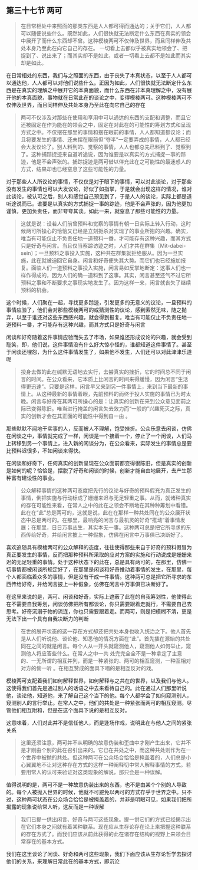 <h2>第三十七节 两可</h2><blockquote data-pid="ZbdY5_se">在日常相处中来照面的那类东西是人人都可得而通达的；关于它们，人人都可以随便说些什么。既然如此，人们很快就无法断定什么东西在真实的领会中展开了而什么东西却不曾。这种模棱两可不仅伸及世界，而且同样伸及共处本身乃至此在向它自己的存在。 一切看上去都似乎被真实地领会了、把捉到了、说出来了；而其实却不是如此，或者一切看上去都不是如此而其实却是如此。</blockquote><p data-pid="p9Ns5ZVY">在日常相处的东西，我们与之照面的东西，由于丧失了本真状态，以至于人人都可以通达他，人人都可以对他们说些什么。正因为如此，人们很快就无法断定什么东西是在真实的理解之中展开它的本真面貌，而什么东西在非本真理解之中，没有展开他的本真面貌，事物就在日常此在的谈论之中，变得模棱两可。这种模棱两可不仅伸及世界，而且同样伸及共处本身乃至此在向它自己的存在</p><blockquote data-pid="INGSog55">两可不仅涉及对那些在使用和享用中可以通达的东西的支配和调整，而且它还被固定在作为能在的领会之中，固定在对此在的可能性的筹划方式和呈现方式之中。不仅摆在那里的事情和摆在眼前的事情，人人都知道都议论；而且将要发生的事情、还未摆在眼前但“夺半”一定要弄成的事情，人人都已经会大发议论了。别人料到的、觉察的事情，人人也都总先已料到了、觉察到了。这种捕踪捉迹来自道听途说，因为谁要是以真实的方式捕捉一事的踪迹，他是不会声张的。捕踪捉迹是两可借以佯充此在之可能性的最迷惑人的方式，结果却也已经窒息了这些可能性的力量。</blockquote><p data-pid="C8ioGNbj">对于那些人人所议论的事情，不仅仅是对于眼下的事情，可以对此谈论，对于那些没有发生的事情也可以大发议论，好似了如指掌，于是就会出现这样的情况，谁对此谈论，被认可之后，别人和感觉自己预见到了，于是人人的谈论，实际上都是道听途说而已。谁要是以真实的方式捕捉一事的踪迹，他是不会声张的，因为他更加谨慎，更加负责任，而非夸夸其谈。如此一来，就窒息了那些可能性的力量。</p><blockquote data-pid="1wPrk2vQ">这就是说：设若人们前曾预料和觉察的事情有朝一日实际上转入行动，这时候两可所操心的恰恰又已经是立刻扼杀对实现了的事业所抱的兴趣。确实，唯当有可能仅止不负责任地一道预料一番，才可能存有这种兴趣，而其方式只是好奇与闲言。当且仅当察踪访迹之时，人们才共在群集〔Mit-dabei-sein〕；一旦预料之事投入实施，这种共在群集就拒绝服从。因为一旦实施，此在就被迫回它自身。闲言和好奇便失其大势。而它们也已经施加报复。面临人们一道预料之事投入实施，闲言易如反掌地断定：这事人们也一样作得成的，因为人们的确一道料到了这事。其实，闲言甚至还气不过它所预料之事和不断要求之事现实地发生了。因为这样一来，闲言就丧失了继续预料的机会。</blockquote><p data-pid="22bazpy7">这个时候，人们聚在一起，寻找更多踪迹，引发更多的无意义的议论，一旦预料的事情应验了，他们会对那些模棱两可的或猜测性的议论，感到索然无味，随之抛弃，以至于谁还对这些东西感兴趣，就会得到报复。唯当有可能仅止不负责任地一道预料一番，才可能存有这种兴趣，而其方式只是好奇与闲言</p><p data-pid="Kvkgu1oQ">闲谈和好奇随着这件事情应验而失去了市场，如果谁还形成议论的兴趣，就会受到耻笑，即，他们说，这件事情没有什么好大惊小怪的，谁都知道这件事情了。甚至于闲谈还埋怨，为什么这件事情发生了，如果他不发生，人们还可以对此津津乐道呢</p><blockquote data-pid="b4akGa6N">投身去做的此在缄默无语地去实行，去尝真实的挫折，它的时间总不同于闲言的时间。在公众看来，它本质上比闲言的时间来得缓慢，因为闲言“生活得更迅速”。只要是这样，闲言早又来到另一件事情上，来到当下最新的事情上。从这种最新的事情着眼，先前预料的而终于投人实施的事情已为时太晚。闲言与好奇在其两可所操心的是：让真实的创新在来到公众意见面前之际已变得陈旧。唯当进行掩盖的闲言失去效力而“一般的”兴趣死灭之际，真实的创新才会在其正面的可能性中得到自一由 。</blockquote><p data-pid="j1UvQ27f">那些默默不闻地干实事的人，反而被人不理解，饱受挫折。公众乐意去闲谈，仿佛在闲谈之中，事情就完成了一样，闲谈是一个接着一个，停止了一个闲谈，人们马上转移到另一个事情上，进入新的闲谈分为，在公众看来，实际发生的事情总是要比预料迟很多，不如闲谈来得快。</p><p data-pid="XXVncpmG">在闲谈和好奇下，任何真实的创新呈现在公众面前都变得很陈旧，但是真实的创新是如何的呢？恰恰是，摆脱了好奇和闲谈的时候，创新才能自由地展开，去产生那种富有建设性的事业。</p><blockquote data-pid="ud0BLFEA">公众解释事情的这种两可态度把先行的议论与好奇的预料假充为真正发生的事情，倒把实施与行动标成了姗姗来迟与无足轻重之事。从而，就诸种真实的存在可能性来看，在常人之中的此在之领会不断地在其种种筹划中看错。此在在“此”总是两可的，这就是说，此在在那样一种共处同在的公众展开状态中总是两可的。在那里，最响亮的闲言与最机灵的好奇“推动”着事情发展；在那里，日日万事丛生，其实本无一事。这种两可总是把它所寻求的东西传给好奇，并给闲言披上一种假象，仿佛在闲言中万事俱已决断好了。</blockquote><p data-pid="2m2e9gFy">喜欢追随具有模棱两可的公众解释的态度，往往使得那些来自于好奇的预料假冒为真正要发生的事情，反而把那种预料所采取的应对方案的实施和行动说成是姗姗来迟的无足轻重的事情。处于这种状态下的此在，总是具有两可的，在那里，仿佛一切事情都被闲谈所规定好了，在那里是闲谈和好奇推动着事情的发生，在那里，每个人都面临着众多的事情，但是没有干成一件事情。这种两可总是把它所寻求的东西传给好奇，并给闲言披上一种假象，仿佛在闲言中万事俱已决断好了。</p><p data-pid="fOhJgFY9">在这里来说的是，两可、闲谈和好奇，实际上遮蔽了此在的自我筹划性，他使得此在不需要自我筹划，闲谈仿佛把所有都谈论，你只需要跟着走就行，不需要自己去思考。好奇沉溺于物的流连，你也只需要跟着走。而两可，则是把模糊不清，更是无法下出一个具有自我决断力的判断</p><blockquote data-pid="CqN6Nd8U">在世的展开状态的这一存在方式却还把共处本身也收入统治之下。他人首先是从人们听说他、谈论他、知悉他的情况方面在“此”。首先插在源始的共处同在之间的就是闲言。每个人从一开头就窥测他人，窥测他人如何举止，窥测他人将应答些什么。在常人之中一共 处完完全全不是一种拿定了主意的、一无所谓的相互并列，而是一种紧张的、两可的相互窥测，一种互相对对方的偷一听 。在相互赞成的面具下唱的是相互反对的戏。</blockquote><p data-pid="AzFJxdHc">模棱两可支配着我们如何解释世界，如何解释与之共在的世界，以及我们与他人。这使得我们首先是通过别人的话语之中去来看待自己的。此在通过人们那里听说他，谈论他，知道他，来了解自己这个当下的他。每个人都学会了如何窥测别人，窥测别人的言行举止。在常人之中，他们的共处是一种紧张而两可的相互窥测。尽管他们相互附和，但是在这个面具下说的是相互反对。</p><p data-pid="6tlYzEfy">这意味着，人们对此并不是信任他人，而是逢场作戏，说明此在与他人之间的紧张关系</p><blockquote data-pid="HiIot7My">这里还须注意，两可并不从明确的故意伪装和歪曲中才刚产生出来，它并不是才刚由个别的此在召引出来的。它已在共处之中，而这种共处则作为在一个世界中被抛的共处。但这种两可在公众场合恰恰是掩盖着的，人们总是小心翼翼地不让对这种存在方式的这样一种阐释切中常人解释事情的方式。若要用常人的认可来验证对这类现象的解说，那只会是一种误解。</blockquote><p data-pid="1jgSiEaR">值得说明的是，两可不是一种故意伪装出来的东西，也不是由某个个别的人导致的。每个人被抛入世界的时候，他就不可避免以两可的方式存乎于世界之中。只不过，这种两可状态在公众场合恰恰是被掩盖着的，并非是明眼可见，如果我们把所揭露的现象说给常人听，这反而是一种误解</p><blockquote data-pid="GXSG25Q_">我们已提一供出闲言、好奇与两可这些现象。提一供它们的方式已经揭示出在它们本身之间就有着某种联系。现在应从生存论存在论上来把握这种联系的存在方式了。而我们应该从前此获得的此在诸存在结构的视野上来领会日常存在的基本方式。</blockquote><p data-pid="TYYQg9es">我们在这里谈论了闲谈、好奇和两可这些现象，我们下面应该从生存论哲学去探讨他们的关系，来理解日常此在的基本方式，即沉沦</p>